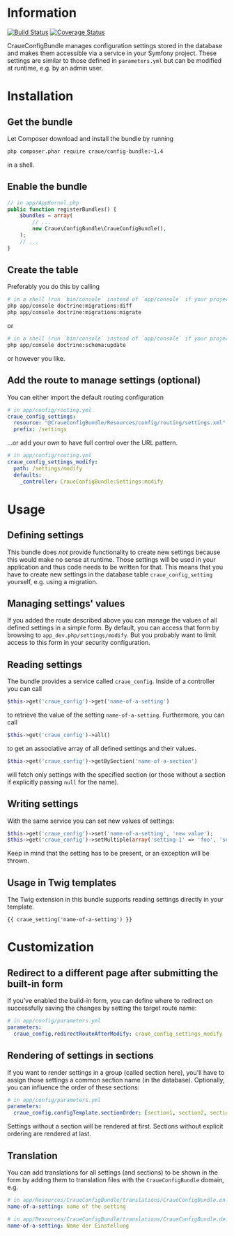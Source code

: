 # Information

[![Build Status](https://travis-ci.org/craue/CraueConfigBundle.svg?branch=master)](https://travis-ci.org/craue/CraueConfigBundle)
[![Coverage Status](https://coveralls.io/repos/craue/CraueConfigBundle/badge.svg?branch=master)](https://coveralls.io/r/craue/CraueConfigBundle?branch=master)

CraueConfigBundle manages configuration settings stored in the database and makes them accessible via a service in your
Symfony project. These settings are similar to those defined in `parameters.yml` but can be modified at runtime, e.g.
by an admin user.

# Installation

## Get the bundle

Let Composer download and install the bundle by running

```sh
php composer.phar require craue/config-bundle:~1.4
```

in a shell.

## Enable the bundle

```php
// in app/AppKernel.php
public function registerBundles() {
	$bundles = array(
		// ...
		new Craue\ConfigBundle\CraueConfigBundle(),
	);
	// ...
}
```

## Create the table

Preferably you do this by calling

```sh
# in a shell (run `bin/console` instead of `app/console` if your project is based on Symfony 3)
php app/console doctrine:migrations:diff
php app/console doctrine:migrations:migrate
```

or

```sh
# in a shell (run `bin/console` instead of `app/console` if your project is based on Symfony 3)
php app/console doctrine:schema:update
```

or however you like.

## Add the route to manage settings (optional)

You can either import the default routing configuration

```yaml
# in app/config/routing.yml
craue_config_settings:
  resource: "@CraueConfigBundle/Resources/config/routing/settings.xml"
  prefix: /settings
```

...or add your own to have full control over the URL pattern.

```yaml
# in app/config/routing.yml
craue_config_settings_modify:
  path: /settings/modify
  defaults:
    _controller: CraueConfigBundle:Settings:modify
```

# Usage

## Defining settings

This bundle does _not_ provide functionality to create new settings because this would make no sense at runtime.
Those settings will be used in your application and thus code needs to be written for that.
This means that you have to create new settings in the database table `craue_config_setting` yourself, e.g. using a
migration.

## Managing settings' values

If you added the route described above you can manage the values of all defined settings in a simple form.
By default, you can access that form by browsing to `app_dev.php/settings/modify`.
But you probably want to limit access to this form in your security configuration.

## Reading settings

The bundle provides a service called `craue_config`. Inside of a controller you can call

```php
$this->get('craue_config')->get('name-of-a-setting')
```

to retrieve the value of the setting `name-of-a-setting`. Furthermore, you can call

```php
$this->get('craue_config')->all()
```

to get an associative array of all defined settings and their values.

```php
$this->get('craue_config')->getBySection('name-of-a-section')
```

will fetch only settings with the specified section (or those without a section if explicitly passing `null` for the name).

## Writing settings

With the same service you can set new values of settings:

```php
$this->get('craue_config')->set('name-of-a-setting', 'new value');
$this->get('craue_config')->setMultiple(array('setting-1' => 'foo', 'setting-2' => 'bar'));
```

Keep in mind that the setting has to be present, or an exception will be thrown.

## Usage in Twig templates

The Twig extension in this bundle supports reading settings directly in your template.

```twig
{{ craue_setting('name-of-a-setting') }}
```

# Customization

## Redirect to a different page after submitting the built-in form

If you've enabled the build-in form, you can define where to redirect on successfully saving the changes by setting the
target route name:

```yaml
# in app/config/parameters.yml
parameters:
  craue_config.redirectRouteAfterModify: craue_config_settings_modify
```

## Rendering of settings in sections

If you want to render settings in a group (called section here), you'll have to assign those settings a common section
name (in the database). Optionally, you can influence the order of these sections:

```yaml
# in app/config/parameters.yml
parameters:
  craue_config.configTemplate.sectionOrder: [section1, section2, section3]
```

Settings without a section will be rendered at first. Sections without explicit ordering are rendered at last.

## Translation

You can add translations for all settings (and sections) to be shown in the form by adding them to translation files
with the `CraueConfigBundle` domain, e.g.

```yaml
# in app/Resources/CraueConfigBundle/translations/CraueConfigBundle.en.yml
name-of-a-setting: name of the setting

# in app/Resources/CraueConfigBundle/translations/CraueConfigBundle.de.yml
name-of-a-setting: Name der Einstellung
```
